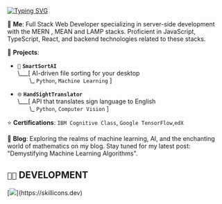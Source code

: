 <!---  
### `🤖` WELCOME TO JAYCE GREYSEN'S AI LAB!
![AI Lab](https://your-image-url-here.com)
!--->

[![Typing SVG](https://readme-typing-svg.herokuapp.com?font=Fira+Code&pause=1000&width=435&lines=Hello%2C+World!;Im+jayce+graysen+an+ai+developer;thank+for+stoppping+by%2C+follow+my+other+social)](https://git.io/typing-svg)


💬 **Me**: Full Stack Web Developer specializing in server-side development with the MERN , MEAN and LAMP stacks. Proficient in JavaScript, TypeScript, React, and backend technologies related to these stacks.

🌱 **Projects**:

- `🧮` **`SmartSortAI`**<br>
\\___[ AI-driven file sorting for your desktop<br>
&nbsp;&nbsp;&nbsp;&nbsp;&nbsp;&nbsp;&nbsp;\\\_ `Python`, `Machine Learning` ]

- `🌐` **`HandSightTranslator`**<br>
\\___[ API that translates sign language to English<br>
&nbsp;&nbsp;&nbsp;&nbsp;&nbsp;&nbsp;&nbsp;\\\_ `Python`, `Computer Vision` ]


⭐ **Certifications**: `IBM Cognitive Class`, `Google TensorFlow`,`edX`

📝 **Blog**: Exploring the realms of machine learning, AI, and the enchanting world of mathematics on my blog. Stay tuned for my latest post: "Demystifying Machine Learning Algorithms".

## `👨‍💻` DEVELOPMENT
[![](https://skillicons.dev/icons?i=html,css,javascript,react,nodejs,python,mysql,django,postgresql,aws,azure,gcp,bash,linux,)](https://skillicons.dev)
